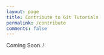 ```yaml
---
layout: page
title: Contribute to Git Tutorials 
permalink: /contribute
comments: false
---
```


Coming Soon..!
